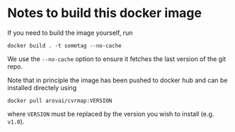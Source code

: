 # Notes to build this docker image

If you need to build the image yourself, run

```
docker build . -t sometag --no-cache
```

We use the `--no-cache` option to ensure it fetches the last version of the git repo.

Note that in principle the image has been pushed to docker hub and can be installed directely using

```
docker pull arovai/cvrmap:VERSION
```

where `VERSION` must be replaced by the version you wish to install (e.g. `v1.0`).
